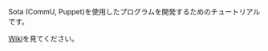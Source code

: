 
Sota (CommU, Puppet)を使用したプログラムを開発するためのチュートリアルです。

[Wiki](https://github.com/social-robotics-lab/robo-tutorial/wiki)を見てください。
